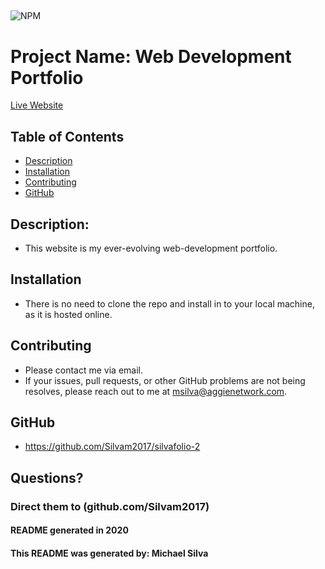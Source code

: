 
## 
  

![NPM](https://img.shields.io/npm/l/inquirer?style=plastic)

# Project Name:  Web Development Portfolio
[Live Website](https://silvam2017.github.io/silvafolio-2/)

## Table of Contents
* [Description](#Description)   
* [Installation](#Installation)
* [Contributing](#Contributing)   
* [GitHub](#GitHub) 

## Description: 
* This website is my ever-evolving web-development portfolio.

## Installation 
* There is no need to clone the repo and install in to your local machine, as it is hosted online.

## Contributing 
* Please contact me via email.
* If your issues, pull requests, or other GitHub problems are not being resolves, please reach out to me at msilva@aggienetwork.com. 

## GitHub
* https://github.com/Silvam2017/silvafolio-2

## Questions?
### Direct them to (github.com/Silvam2017)



#### README generated in 2020
#### This README was generated by: Michael Silva
      